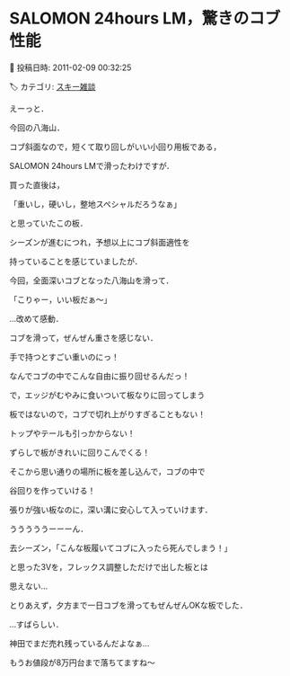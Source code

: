 # SALOMON 24hours LM，驚きのコブ性能

📅 投稿日時: 2011-02-09 00:32:25

🏷️ カテゴリ: [スキー雑談](c1f9d2cb7478308da16419928ea3945e9.md)

えーっと．





今回の八海山．


コブ斜面なので，短くて取り回しがいい小回り用板である，


SALOMON 24hours LMで滑ったわけですが．





買った直後は，


「重いし，硬いし，整地スペシャルだろうなぁ」


と思っていたこの板．





シーズンが進むにつれ，予想以上にコブ斜面適性を


持っていることを感じていましたが．





今回，全面深いコブとなった八海山を滑って．


「こりゃー，いい板だぁ～」


…改めて感動．





コブを滑って，ぜんぜん重さを感じない．


手で持つとすごい重いのにっ！


なんでコブの中でこんな自由に振り回せるんだっ！





で，エッジがむやみに食いついて板なりに回ってしまう


板ではないので，コブで切れ上がりすぎることもない！


トップやテールも引っかからない！


ずらしで板がきれいに回りこんでくる！


そこから思い通りの場所に板を差し込んで，コブの中で


谷回りを作っていける！





張りが強い板なのに，深い溝に安心して入っていけます．





うううううーーーん．


去シーズン，「こんな板履いてコブに入ったら死んでしまう！」


と思った3Vを，フレックス調整しただけで出した板とは


思えない…





とりあえず，夕方まで一日コブを滑ってもぜんぜんOKな板でした．


…すばらしい．





神田でまだ売れ残っているんだよなぁ…


もうお値段が8万円台まで落ちてますね～
